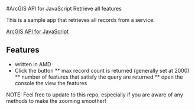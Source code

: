 #ArcGIS API for JavaScript Retrieve all features

This is a sample app that retrieves all records from a service.

[ArcGIS API for JavaScript](https://developers.arcgis.com/javascript/)



## Features

* written in AMD
* Click the button
** max record count is returned (generally set at 2000)
** number of features that satisfy the query are returned
** open the console the view the features

NOTE: Feel free to update to this repo, especially if you are aware of any methods to make the zooming smoother!
